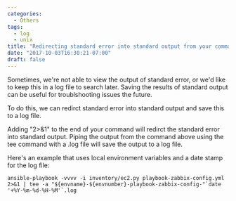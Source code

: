 ```yaml
---
categories:
  - Others
tags: 
  - log
  - unix
title: "Redirecting standard error into standard output from your commands in unix into log files"
date: "2017-10-03T16:30:21-07:00"
draft: false
---
```


Sometimes, we're not able to view the output of standard error, or we'd like to keep this in a log file to search later. Saving the results of standard output can be useful for troublshooting issues the future. 

To do this, we can redirct standard error into standard output and save this to a log file. 

Adding "2>&1" to the end of your command will redirct the standard error into standard output. 
Piping the output from the command above using the tee command with a .log file will save the output to a log file. 

Here's an example that uses local environment variables and a date stamp for the log file: 
```
ansible-playbook -vvvv -i inventory/ec2.py playbook-zabbix-config.yml 2>&1 | tee -a "${envname}-${envnumber}-playbook-zabbix-config-"`date '+%Y-%m-%d-%H-%M'`.log
```

